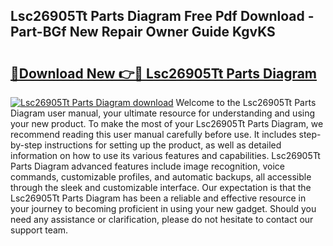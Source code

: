 ## Lsc26905Tt Parts Diagram Free Pdf Download - Part-BGf New Repair Owner Guide KgvKS

# <h2><a href="http://dfo547.blite.top/?on=Lsc26905Tt+Parts+Diagram">🔗Download New 👉🔴 Lsc26905Tt Parts Diagram</a></h2>

[![Lsc26905Tt Parts Diagram download](https://i.imgur.com/lujVjoI.png)](http://dfo547.blite.top/?on=Lsc26905Tt+Parts+Diagram)
Welcome to the Lsc26905Tt Parts Diagram user manual, your ultimate resource for understanding and using your new product. To make the most of your Lsc26905Tt Parts Diagram, we recommend reading this user manual carefully before use. It includes step-by-step instructions for setting up the product, as well as detailed information on how to use its various features and capabilities. Lsc26905Tt Parts Diagram advanced features include image recognition, voice commands, customizable profiles, and automatic backups, all accessible through the sleek and customizable interface. Our expectation is that the Lsc26905Tt Parts Diagram has been a reliable and effective resource in your journey to becoming proficient in using your new gadget. Should you need any assistance or clarification, please do not hesitate to contact our support team.
